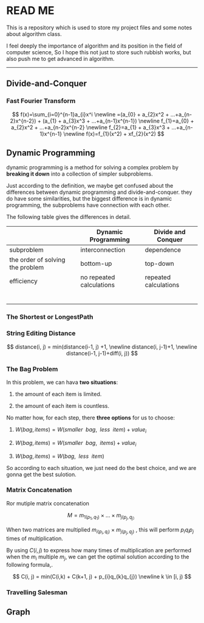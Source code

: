 # READ ME

This is a repository which is used to store my project files and some notes about algorithm class.

I feel deeply the importance of algorithm and its position in the field of computer science, So I hope this not just to store such rubbish works, but also push me to  get advanced in algorithm.

---

## Divide-and-Conquer

### Fast Fourier Transform

$$
f(x)=\sum_{i=0}^{n-1}a_{i}x^i
\newline
=(a_{0} + a_{2}x^2 + ...+a_{n-2}x^{n-2}) + (a_{1} + a_{3}x^3 + ...+a_{n-1}x^{n-1})
\newline
f_{1}=a_{0} + a_{2}x^2 + ...+a_{n-2}x^{n-2}
\newline
f_{2}=a_{1} + a_{3}x^3 + ...+a_{n-1}x^{n-1}
\newline
f(x)=f_{1}(x^2) + xf_{2}(x^2)
$$

## Dynamic Programming

dynamic programming is a method for solving a complex problem by **breaking it down** into a collection of simpler subproblems.

Just according to the definition, we maybe get confused about the differences between dynamic programming and divide-and-conquer.  they do have some similarities, but the biggest difference is in dynamic programming, the subproblems have connection with each other.

The following table gives the differences in detail.

|                                  | Dynamic Programming      | Divide and Conquer    |
| -------------------------------- | ------------------------ | --------------------- |
| subproblem                       | interconnection          | dependence            |
| the order of solving the problem | bottom-up                | top-down              |
| efficiency                       | no repeated calculations | repeated calculations |
|                                  |                          |                       |
|                                  |                          |                       |
|                                  |                          |                       |
|                                  |                          |                       |
|                                  |                          |                       |
|                                  |                          |                       |

### The Shortest or LongestPath

### String Editing Distance

$$
distance(i, j) = min(distance(i-1, j) +1,
\newline
distance(i, j-1)+1, 
\newline
distance(i-1, j-1)+diff(i, j))
$$

### The Bag Problem

In this problem, we can hava **two situations**:

1. the amount of each item is limited.

2. the amount of each item is countless.

No matter how, for each step, there **three options** for us to choose:

1. $W(bag, items) = W(smaller\enspace bag,\enspace less\enspace item) + value_{i}$

2. $W(bag, items) = W(smaller\enspace bag,\enspace items) + value_{i}$

3. $W(bag, items) = W(bag,\enspace less\enspace item)$

So according to each situation, we just need do the best choice, and we are gonna get the best sulotion.

### Matrix Concatenation

Ror mutiple matrix concatenation

$$
M = m_{1(p_{1},q_{1})}\times \ldots \times m_{j(p_{j},q_{j）}}
$$

When two matrices are multiplied $m_{i(p_{i},q_{i})}\times m_{j(p_{j},q_{j})}$ , this will perform $p_{i}q_{i}p_{j}$ times of  multiplication. 

By using $C(i, j)$ to express how many times  of multiplication are performed when the $m_{i}$ multiple $m_{j}$,   we can get the optimal solution according to the following formula,.

$$
C(i, j) = min(C(i,k) + C(k+1, j) + p_{i}q_{k}q_{j})
\newline
k \in [i, j)
$$

### Travelling Salesman



## Graph
